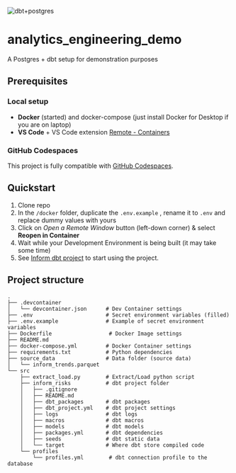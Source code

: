![dbt+postgres](https://www.entechlog.com/images/blog/data/configure-dbt-for-postgres/01_hu42dc3e98dc978ed7da922474cdf63e17_32874_e42c87427412a5022aa4353ff1a512af.webp)
# analytics_engineering_demo
A Postgres + dbt setup for demonstration purposes

## Prerequisites

### Local setup
- **Docker** (started) and docker-compose (just install Docker for Desktop if you are on laptop) 
- **VS Code** + VS Code extension [Remote - Containers](https://marketplace.visualstudio.com/items?itemName=ms-vscode-remote.remote-containers) 

### GitHub Codespaces
This project is fully compatible with [GitHub Codespaces](https://github.com/features/codespaces).


## Quickstart
1. Clone repo
2. In the `/docker` folder, duplicate the `.env.example` , rename it to `.env` and replace dummy values with yours
3. Click on *Open a Remote Window* button (left-down corner) & select **Reopen in Container**
4. Wait while your Development Environment is being built (it may take some time)
5. See [Inform dbt project](src/inform_risks/README.md) to start using the project.

## Project structure
```
.
├── .devcontainer              
│   └── devcontainer.json      # Dev Container settings
├── .env                       # Secret environment variables (filled)
├── .env.example               # Example of secret environment variables
├── Dockerfile                  # Docker Image settings
├── README.md                
├── docker-compose.yml         # Docker Container settings
├── requirements.txt           # Python dependencies
├── source_data                # Data folder (source data)
│   └── inform_trends.parquet
└── src
    ├── extract_load.py        # Extract/Load python script
    ├── inform_risks           # dbt project folder
    │   ├── .gitignore
    │   ├── README.md
    │   ├── dbt_packages       # dbt packages
    │   ├── dbt_project.yml    # dbt project settings
    │   ├── logs               # dbt logs
    │   ├── macros             # dbt macros
    │   ├── models             # dbt models
    │   ├── packages.yml       # dbt dependencies
    │   ├── seeds              # dbt static data
    │   └── target             # Where dbt store compiled code
    └── profiles
        └── profiles.yml        # dbt connection profile to the database
```